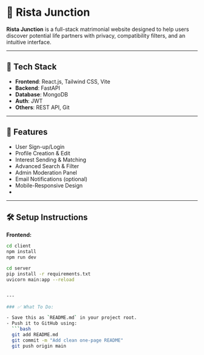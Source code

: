 # 💍 Rista Junction

**Rista Junction** is a full-stack matrimonial website designed to help users discover potential life partners with privacy, compatibility filters, and an intuitive interface.

---

## 🚀 Tech Stack
- **Frontend**: React.js, Tailwind CSS, Vite  
- **Backend**: FastAPI  
- **Database**: MongoDB  
- **Auth**: JWT  
- **Others**: REST API, Git

---

## 🔧 Features
- User Sign-up/Login  
- Profile Creation & Edit  
- Interest Sending & Matching  
- Advanced Search & Filter  
- Admin Moderation Panel  
- Email Notifications (optional)  
- Mobile-Responsive Design
- 
---

## 🛠️ Setup Instructions

**Frontend:**
```bash
cd client
npm install
npm run dev

cd server
pip install -r requirements.txt
uvicorn main:app --reload


---

### ✅ What To Do:

- Save this as `README.md` in your project root.
- Push it to GitHub using:
  ```bash
  git add README.md
  git commit -m "Add clean one-page README"
  git push origin main

